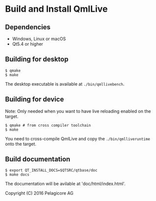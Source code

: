 # Build and Install QmlLive

## Dependencies

- Windows, Linux or macOS
- Qt5.4 or higher


## Building for desktop

    $ qmake
    $ make

The desktop executable is available at `./bin/qmllivebench`.

## Building for device

Note: Only needed when you want to have live reloading enabled on the target.

    $ qmake # from cross compiler toolchain
    $ make

You need to cross-compile QmlLive and copy the `./bin/qmlliveruntime` onto the
target.

## Build documentation

    $ export QT_INSTALL_DOCS=$QTSRC/qtbase/doc
    $ make docs

The documentation will be avilable at 'doc/html/index.html'.

Copyright (C) 2016 Pelagicore AG
